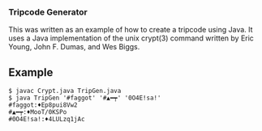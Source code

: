 ### Tripcode Generator ###

This was written as an example of how to create a tripcode using Java. It uses a Java implementation
of the unix crypt(3) command written by Eric Young, John F. Dumas, and Wes Biggs.

Example
-------
```
$ javac Crypt.java TripGen.java
$ java TripGen '#faggot' '#▲━┯' '0O4E!sa!'
#faggot:♦Ep8pui8Vw2
#▲━┯:♦MooT/0KSPo
#0O4E!sa!:♦4LULzq1jAc
```
